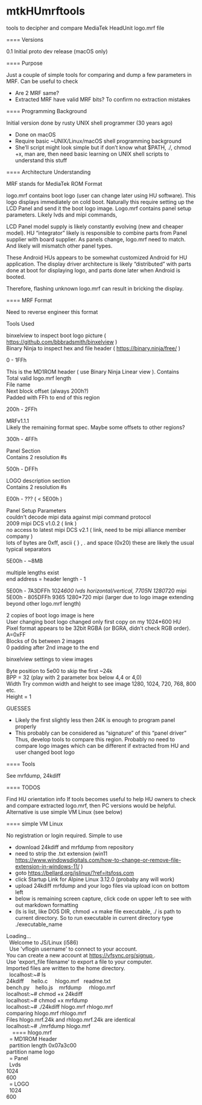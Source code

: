 # mtkHUmrftools

tools to decipher and compare MediaTek HeadUnit logo.mrf file

==== Versions

0.1	Initial proto dev release (macOS only)

==== Purpose

Just a couple of simple tools for comparing and dump a few parameters in MRF. Can be useful to check

- Are 2 MRF same?  
- Extracted MRF have valid MRF bits? To confirm no extraction mistakes  

==== Programming Background

Initial version done by rusty UNIX shell programmer (30 years ago)

- Done on macOS  
- Require basic ~UNIX/Linux/macOS shell programming background  
- She’ll script might look simple but if don’t know what $PATH, ./, chmod +x, man are, then need basic learning on UNIX shell scripts to understand this stuff  

==== Architecture Understanding

MRF stands for MediaTek ROM Format

logo.mrf contains boot logo (user can change later using HU software). This logo displays immediately on cold boot. Naturally this require setting up the LCD Panel and send it the boot logo image. Logo.mrf contains panel setup parameters. Likely lvds and mipi commands,

LCD Panel model supply is likely constantly evolving (new and cheaper model). HU “integrator” likely is responsible to combine parts from Panel supplier with board supplier. As panels change, logo.mrf need to match. And likely will mismatch other panel types.

These Android HUs appears to be somewhat customized Android for HU application. The display driver architecture is likely “distributed” with parts done at boot for displaying logo, and parts done later when Android is booted.

Therefore, flashing unknown logo.mrf can result in bricking the display.

==== MRF Format

Need to reverse engineer this format

Tools Used

binxelview to inspect boot logo picture ( https://github.com/bbbradsmith/binxelview )  
Binary Ninja to inspect hex and file header ( https://binary.ninja/free/ )  

0 - 1FFh

This is the MD1ROM header ( use Binary Ninja Linear view ). Contains  
Total valid logo.mrf  length  
File name  
Next block offset (always 200h?)  
Padded with FFh to end of this region  

200h - 2FFh

MRFv1.1.1  
Likely the remaining format spec. Maybe some offsets to other regions?  

300h - 4FFh

Panel Section  
Contains 2 resolution #s  

500h - DFFh

LOGO description section  
Contains 2 resolution #s  

E00h - ??? ( < 5E00h )  

Panel Setup Parameters  
couldn't decode mipi data against mipi command protocol  
	2009 mipi DCS v1.0.2 ( link )  
	no access to latest mipi DCS v2.1 ( link, need to be mipi alliance member company )  
	lots of bytes are 0xff, ascii { } , . and space (0x20) these are likely the usual typical separators  

5E00h - ~8MB

multiple lengths exist  
end address = header length - 1  

5E00h - 7A3DFFh	1024*600 lvds horizontal/vertical, 7705N 1280*720 mipi  
5E00h - 805DFFh	9365 1280*720 mipi (larger due to logo image extending beyond other logo.mrf length)  

2 copies of boot logo image is here  
User changing boot logo changed only first copy on my 1024*600 HU  
Pixel format appears to be 32bit RGBA (or BGRA, didn’t check RGB order). A=0xFF  
Blocks of 0s between 2 images  
0 padding after 2nd image to the end  

binxelview settings to view images

Byte position to 5e00 to skip the first ~24k  
BPP = 32 (play with 2 parameter box below 4,4 or 4,0)  
Width Try common width and height to see image 1280, 1024, 720, 768, 800 etc.  
Height = 1  

GUESSES

- Likely the first slightly less then 24K is enough to program panel properly
- This probably can be considered as “signature” of this “panel driver” Thus, develop tools to compare this region. Probably no need to compare logo images which can be different if extracted from HU and user changed boot logo

==== Tools

See mrfdump, 24kdiff

==== TODOS

Find HU orientation info
If tools becomes useful to help HU owners to check and compare extracted logo.mrf, then PC versions would be helpful. Alternative is use simple VM Linux (see below)

==== simple VM Linux

No registration or login required. Simple to use

- download 24kdiff and mrfdump from repository  
- need to strip the .txt extension (win11 https://www.windowsdigitals.com/how-to-change-or-remove-file-extension-in-windows-11/ )  
- goto https://bellard.org/jslinux/?ref=itsfoss.com  
- click Startup Link for Alpine Linux 3.12.0 (probaby any will work)  
- upload 24kdiff mrfdump and your logo files via upload icon on bottom left  
- below is remaining screen capture, click code on upper left to see with out markdown formatting
-   (ls is list, like DOS DIR, chmod +x make file executable, ./ is path to current directory. So to run executable in current directory type ./executable_name

Loading...  
 
Welcome to JS/Linux (i586)  
 
Use 'vflogin username' to connect to your account.  
You can create a new account at https://vfsync.org/signup .  
Use 'export_file filename' to export a file to your computer.  
Imported files are written to the home directory.  
 
localhost:~# ls  
24kdiff     hello.c     hlogo.mrf   readme.txt  
bench.py    hello.js    mrfdump     rhlogo.mrf  
localhost:~# chmod +x 24kdiff  
localhost:~# chmod +x mrfdump  
localhost:~# ./24kdiff hlogo.mrf rhlogo.mrf  
comparing hlogo.mrf rhlogo.mrf  
Files hlogo.mrf.24k and rhlogo.mrf.24k are identical  
localhost:~# ./mrfdump hlogo.mrf  
 
 
==== hlogo.mrf  
 
= MD1ROM Header  
 
partition length 0x07a3c00  
partition name logo  
 
= Panel  
 
Lvds  
1024  
600  
 
= LOGO  
 
1024  
600  
